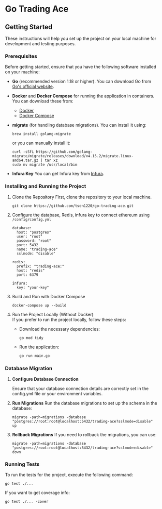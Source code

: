 # Go Trading Ace

## Getting Started

These instructions will help you set up the project on your local machine for development and testing purposes.

### Prerequisites

Before getting started, ensure that you have the following software installed on your machine:

- **Go** (recommended version 1.18 or higher). You can download Go from [Go's official website](https://golang.org/dl/).
- **Docker** and **Docker Compose** for running the application in containers. You can download these from:
  - [Docker](https://www.docker.com/get-started)
  - [Docker Compose](https://docs.docker.com/compose/install/)
- **migrate** (for handling database migrations). You can install it using:
  ```
  brew install golang-migrate
  ```

  or you can manually install it:
  ```
  curl -sSfL https://github.com/golang-migrate/migrate/releases/download/v4.15.2/migrate.linux-amd64.tar.gz | tar xz
  sudo mv migrate /usr/local/bin
  ```
- **Infura Key**
  You can get Infura key from [Infura](https://www.infura.io/).

### Installing and Running the Project

1. Clone the Repository First, clone the repository to your local machine.
    ```
    git clone https://github.com/tsen1220/go-trading-ace.git
    ```
2. Configure the database, Redis, infura key to connect ethereum using `/config/config.yml`
    ```
    database:
      host: "postgres"
      user: "root"
      password: "root"
      port: 5432
      name: "trading-ace"
      sslmode: "disable"

    redis:
      prefix: "trading-ace:"
      host: "redis"
      port: 6379

    infura:
      key: "your-key"
    ```
3. Build and Run with Docker Compose
    ```
    docker-compose up --build
    ```
4. Run the Project Locally (Without Docker)  
   If you prefer to run the project locally, follow these steps:  

   - Download the necessary dependencies:  
     ```bash
     go mod tidy
     ```  

   - Run the application:  
     ```bash
     go run main.go
     ```

### Database Migration

1. **Configure Database Connection**
   
    Ensure that your database connection details are correctly set in the config.yml file or your environment variables.
2. **Run Migrations**
    Run the database migrations to set up the schema in the database:
    ```
    migrate -path=migrations -database "postgres://root:root@localhost:5432/trading-ace?sslmode=disable" up
    ```
3. **Rollback Migrations**
    If you need to rollback the migrations, you can use:
    ```
    migrate -path=migrations -database "postgres://root:root@localhost:5432/trading-ace?sslmode=disable" down
    ```

### Running Tests
To run the tests for the project, execute the following command:
```
go test ./...
```

If you want to get coverage info:
```
go test ./... -cover
```
